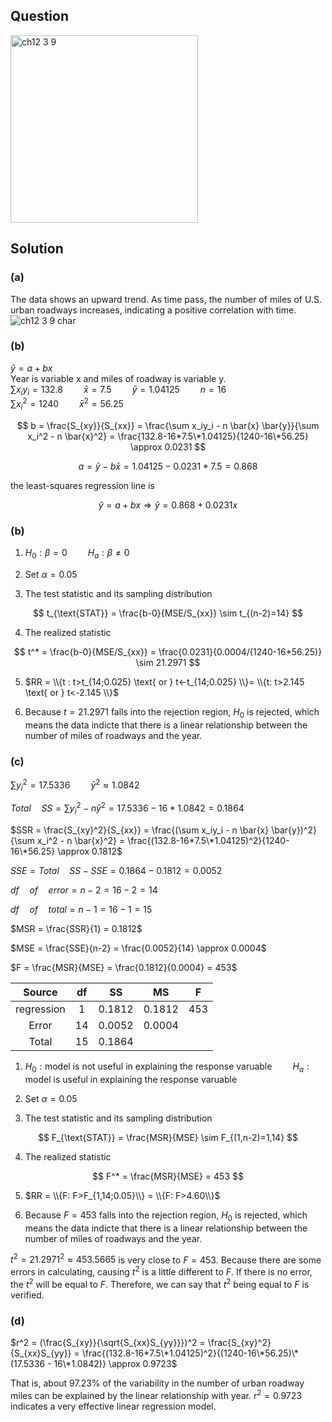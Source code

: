 ## Question
<img width="300" alt="ch12 3 9" src="https://github.com/user-attachments/assets/e9025d62-53c5-4f05-afc6-bd602ce206de" />

## Solution
### (a)
The data shows an upward trend. As time pass, the number of miles of U.S. urban roadways increases, indicating a positive correlation with time.
![ch12 3 9 char](https://github.com/user-attachments/assets/37186f31-52f8-4d7b-83ad-38ca77f3c766)

### (b)
$\hat{y} = a + bx$  
Year is variable x and miles of roadway is variable y.   
$\sum x_iy_i = 132.8 \quad \quad \bar{x} = 7.5 \quad \quad \bar{y}=1.04125 \quad \quad n=16$  
$\sum x_i^2 = 1240 \quad \quad \bar{x}^2 = 56.25$  

$$
b = \frac{S_{xy}}{S_{xx}} = \frac{\sum x_iy_i - n \bar{x} \bar{y}}{\sum x_i^2 - n \bar{x}^2} = \frac{132.8-16*7.5\*1.04125}{1240-16\*56.25} \approx 0.0231
$$

$$
a = \bar{y} - b \bar{x} = 1.04125 - 0.0231*7.5 = 0.868
$$

the least-squares regression line is

$$
\hat{y} = a + bx \Rightarrow \hat{y} = 0.868 + 0.0231x
$$

### (b)
1. $H_0: \beta = 0 \quad \quad H_a: \beta \neq 0$  
  
2. $\text{Set } \alpha = 0.05$  
  
3. The test statistic and its sampling distribution

$$
t_{\text{STAT}} = \frac{b-0}{MSE/S_{xx}} \sim t_{(n-2)=14}
$$

4. The realized statistic

$$
t^* = \frac{b-0}{MSE/S_{xx}} = \frac{0.0231}{0.0004/(1240-16*56.25)} \sim 21.2971  
$$

5. $RR = \\{t : t>t_{14;0.025} \text{ or } t<-t_{14;0.025} \\}= \\{t: t>2.145 \text{ or } t<-2.145 \\}$  
  
6. Because $t=21.2971$ falls into the rejection region, $H_0$ is rejected, which means the data indicte that there is a linear relationship between the number of miles of roadways and the year.

### (c)
$\sum y_i^2 = 17.5336 \quad \quad \bar{y}^2 \approx 1.0842$    
  
$Total \quad SS = \sum y_i^2 - n \bar{y}^2 = 17.5336 - 16*1.0842 = 0.1864$  

$SSR = \frac{S_{xy}^2}{S_{xx}} = \frac{(\sum x_iy_i - n \bar{x} \bar{y})^2}{\sum x_i^2 - n \bar{x}^2} = \frac{(132.8-16*7.5\*1.04125)^2}{1240-16\*56.25} \approx 0.1812$  

$SSE = Total \quad SS - SSE = 0.1864 - 0.1812 = 0.0052$  
  
$df \quad of \quad error = n-2 = 16-2 = 14$  
  
$df \quad of \quad total = n-1 = 16-1 = 15$    
  
$MSR = \frac{SSR}{1} = 0.1812$  
  
$MSE = \frac{SSE}{n-2} = \frac{0.0052}{14} \approx 0.0004$  
  
$F = \frac{MSR}{MSE} = \frac{0.1812}{0.0004} = 453$  
  
| Source     |  df | SS     | MS     | F      |
|:----------:|:---:|:------:|:------:|:------:|
| regression |  1  | 0.1812 | 0.1812 | 453    |
| Error      | 14  | 0.0052 | 0.0004 |        |
| Total      | 15  | 0.1864 |        |        |
  
1. $H_0: \text{model is not useful in explaining the response varuable} \quad \quad H_a: \text{model is useful in explaining the response varuable}$  
  
2. $\text{Set } \alpha = 0.05$  
  
3. The test statistic and its sampling distribution  

$$
F_{\text{STAT}} = \frac{MSR}{MSE} \sim F_{(1,n-2)=1,14}
$$

4. The realized statistic

$$
F^* = \frac{MSR}{MSE} = 453 
$$

5. $RR = \\{F: F>F_{1,14;0.05}\\} = \\{F: F>4.60\\}$ 
  
6. Because $F=453$ falls into the rejection region, $H_0$ is rejected, which means the data indicte that there is a linear relationship between the number of miles of roadways and the year.  
  
$t^2 = 21.2971^2 \approx 453.5665$ is very close to $F=453$. Because there are some errors in calculating, causing $t^2$ is a little different to $F$. If there is no error, the $t^2$ will be equal to $F$. Therefore, we can say that $t^2$ being equal to $F$ is verified.  

### (d)

$r^2 = (\frac{S_{xy}}{\sqrt{S_{xx}S_{yy}}})^2 = \frac{S_{xy}^2}{S_{xx}S_{yy}} = \frac{(132.8-16*7.5\*1.04125)^2}{(1240-16\*56.25)\*(17.5336 - 16\*1.0842)} \approx 0.9723$  

That is, about 97.23% of the variability in the number of urban roadway miles can be explained by the linear relationship with year. $r^2=0.9723$ indicates a very effective linear regression model.
















